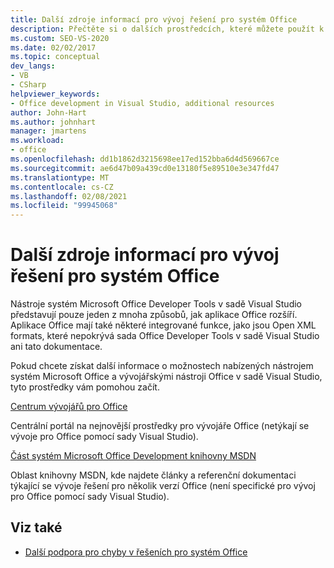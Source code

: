 ```yaml
---
title: Další zdroje informací pro vývoj řešení pro systém Office
description: Přečtěte si o dalších prostředcích, které můžete použít k vývoji rozšíření pro aplikace systém Microsoft Office.
ms.custom: SEO-VS-2020
ms.date: 02/02/2017
ms.topic: conceptual
dev_langs:
- VB
- CSharp
helpviewer_keywords:
- Office development in Visual Studio, additional resources
author: John-Hart
ms.author: johnhart
manager: jmartens
ms.workload:
- office
ms.openlocfilehash: dd1b1862d3215698ee17ed152bba6d4d569667ce
ms.sourcegitcommit: ae6d47b09a439cd0e13180f5e89510e3e347fd47
ms.translationtype: MT
ms.contentlocale: cs-CZ
ms.lasthandoff: 02/08/2021
ms.locfileid: "99945068"
---
```

# <a name="additional-resources-to-develop-office-solutions"></a>Další zdroje informací pro vývoj řešení pro systém Office
  Nástroje systém Microsoft Office Developer Tools v sadě Visual Studio představují pouze jeden z mnoha způsobů, jak aplikace Office rozšíří. Aplikace Office mají také některé integrované funkce, jako jsou Open XML formats, které nepokrývá sada Office Developer Tools v sadě Visual Studio ani tato dokumentace.

 Pokud chcete získat další informace o možnostech nabízených nástrojem systém Microsoft Office a vývojářskými nástroji Office v sadě Visual Studio, tyto prostředky vám pomohou začít.

[Centrum vývojářů pro Office](https://developer.microsoft.com/office/docs)

Centrální portál na nejnovější prostředky pro vývojáře Office (netýkají se vývoje pro Office pomocí sady Visual Studio).

[Část systém Microsoft Office Development knihovny MSDN](/previous-versions/office/office-12/bb726434(v=office.12))

Oblast knihovny MSDN, kde najdete články a referenční dokumentaci týkající se vývoje řešení pro několik verzí Office (není specifické pro vývoj pro Office pomocí sady Visual Studio).

## <a name="see-also"></a>Viz také
- [Další podpora pro chyby v řešeních pro systém Office](../vsto/additional-support-for-errors-in-office-solutions.md)
